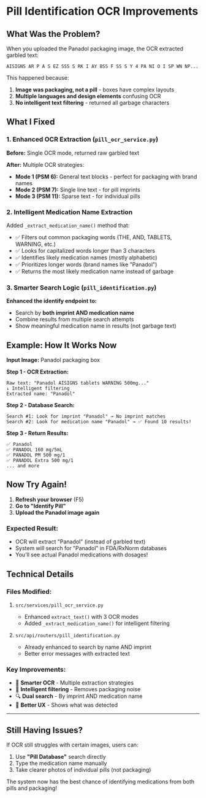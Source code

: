 # Pill Identification OCR Improvements

## What Was the Problem?

When you uploaded the Panadol packaging image, the OCR extracted garbled text:
```
AISIGNS AR P A S EZ SSS S RK I AY BSS F SS S Y 4 PA NI O I SP WN NP...
```

This happened because:
1. **Image was packaging, not a pill** - boxes have complex layouts
2. **Multiple languages and design elements** confusing OCR
3. **No intelligent text filtering** - returned all garbage characters

## What I Fixed

### 1. Enhanced OCR Extraction (`pill_ocr_service.py`)

**Before:** Single OCR mode, returned raw garbled text

**After:** Multiple OCR strategies:
- **Mode 1 (PSM 6):** General text blocks - perfect for packaging with brand names
- **Mode 2 (PSM 7):** Single line text - for pill imprints  
- **Mode 3 (PSM 11):** Sparse text - for individual pills

### 2. Intelligent Medication Name Extraction

Added `_extract_medication_name()` method that:
- ✅ Filters out common packaging words (THE, AND, TABLETS, WARNING, etc.)
- ✅ Looks for capitalized words longer than 3 characters
- ✅ Identifies likely medication names (mostly alphabetic)
- ✅ Prioritizes longer words (brand names like "Panadol")
- ✅ Returns the most likely medication name instead of garbage

### 3. Smarter Search Logic (`pill_identification.py`)

**Enhanced the identify endpoint to:**
- Search by **both imprint AND medication name**
- Combine results from multiple search attempts
- Show meaningful medication name in results (not garbage text)

## Example: How It Works Now

**Input Image:** Panadol packaging box

**Step 1 - OCR Extraction:**
```
Raw text: "Panadol AISIGNS tablets WARNING 500mg..."
↓ Intelligent filtering
Extracted name: "Panadol"
```

**Step 2 - Database Search:**
```
Search #1: Look for imprint "Panadol" → No imprint matches
Search #2: Look for medication name "Panadol" → ✅ Found 10 results!
```

**Step 3 - Return Results:**
```
✅ Panadol
✅ PANADOL 160 mg/5mL  
✅ PANADOL PM 500 mg/1
✅ PANADOL Extra 500 mg/1
... and more
```

## Now Try Again!

1. **Refresh your browser** (F5)
2. **Go to "Identify Pill"**
3. **Upload the Panadol image again**

### Expected Result:
- OCR will extract "Panadol" (instead of garbled text)
- System will search for "Panadol" in FDA/RxNorm databases
- You'll see actual Panadol medications with dosages!

## Technical Details

### Files Modified:
1. `src/services/pill_ocr_service.py`
   - Enhanced `extract_text()` with 3 OCR modes
   - Added `_extract_medication_name()` for intelligent filtering
   
2. `src/api/routers/pill_identification.py`
   - Already enhanced to search by name AND imprint
   - Better error messages with extracted text

### Key Improvements:
- 🎯 **Smarter OCR** - Multiple extraction strategies
- 🧠 **Intelligent filtering** - Removes packaging noise
- 🔍 **Dual search** - By imprint AND medication name
- 💬 **Better UX** - Shows what was detected

---

## Still Having Issues?

If OCR still struggles with certain images, users can:
1. Use **"Pill Database"** search directly
2. Type the medication name manually
3. Take clearer photos of individual pills (not packaging)

The system now has the best chance of identifying medications from both pills and packaging!
